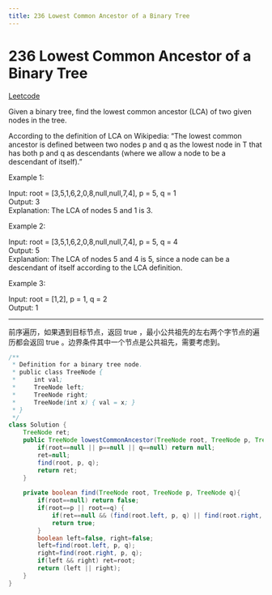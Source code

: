 ```yaml
---
title: 236 Lowest Common Ancestor of a Binary Tree
---
```


# 236 Lowest Common Ancestor of a Binary Tree

[Leetcode](https://leetcode.com/problems/lowest-common-ancestor-of-a-binary-tree/)

Given a binary tree, find the lowest common ancestor (LCA) of two given nodes in the tree.

According to the definition of LCA on Wikipedia: “The lowest common ancestor is defined between two nodes p and q as the lowest node in T that has both p and q as descendants (where we allow a node to be a descendant of itself).”

 

Example 1:


Input: root = [3,5,1,6,2,0,8,null,null,7,4], p = 5, q = 1  
Output: 3  
Explanation: The LCA of nodes 5 and 1 is 3.  

Example 2:


Input: root = [3,5,1,6,2,0,8,null,null,7,4], p = 5, q = 4  
Output: 5  
Explanation: The LCA of nodes 5 and 4 is 5, since a node can be a descendant of itself according to the LCA definition.  

Example 3:

Input: root = [1,2], p = 1, q = 2  
Output: 1  


---

前序遍历，如果遇到目标节点，返回 true ，最小公共祖先的左右两个字节点的遍历都会返回 true 。边界条件其中一个节点是公共祖先，需要考虑到。

```java
/**
 * Definition for a binary tree node.
 * public class TreeNode {
 *     int val;
 *     TreeNode left;
 *     TreeNode right;
 *     TreeNode(int x) { val = x; }
 * }
 */
class Solution {
    TreeNode ret;
    public TreeNode lowestCommonAncestor(TreeNode root, TreeNode p, TreeNode q) {
        if(root==null || p==null || q==null) return null;
        ret=null;
        find(root, p, q);
        return ret;
    }
    
    private boolean find(TreeNode root, TreeNode p, TreeNode q){
        if(root==null) return false;
        if(root==p || root==q) {
            if(ret==null && (find(root.left, p, q) || find(root.right, p, q))) ret=root;
            return true;
        }
        boolean left=false, right=false;
        left=find(root.left, p, q);
        right=find(root.right, p, q);
        if(left && right) ret=root;
        return (left || right);
    }
}
```

